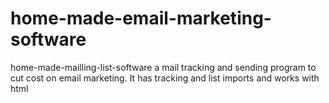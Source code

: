 # home-made-email-marketing-software
home-made-mailling-list-software a mail tracking and sending program to cut cost on email marketing. It has tracking and list imports and works with html
